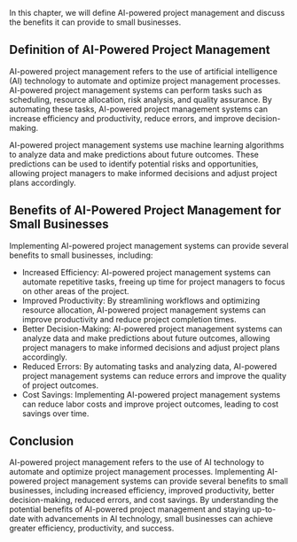 
In this chapter, we will define AI-powered project management and discuss the benefits it can provide to small businesses.

Definition of AI-Powered Project Management
-------------------------------------------

AI-powered project management refers to the use of artificial intelligence (AI) technology to automate and optimize project management processes. AI-powered project management systems can perform tasks such as scheduling, resource allocation, risk analysis, and quality assurance. By automating these tasks, AI-powered project management systems can increase efficiency and productivity, reduce errors, and improve decision-making.

AI-powered project management systems use machine learning algorithms to analyze data and make predictions about future outcomes. These predictions can be used to identify potential risks and opportunities, allowing project managers to make informed decisions and adjust project plans accordingly.

Benefits of AI-Powered Project Management for Small Businesses
--------------------------------------------------------------

Implementing AI-powered project management systems can provide several benefits to small businesses, including:

* Increased Efficiency: AI-powered project management systems can automate repetitive tasks, freeing up time for project managers to focus on other areas of the project.
* Improved Productivity: By streamlining workflows and optimizing resource allocation, AI-powered project management systems can improve productivity and reduce project completion times.
* Better Decision-Making: AI-powered project management systems can analyze data and make predictions about future outcomes, allowing project managers to make informed decisions and adjust project plans accordingly.
* Reduced Errors: By automating tasks and analyzing data, AI-powered project management systems can reduce errors and improve the quality of project outcomes.
* Cost Savings: Implementing AI-powered project management systems can reduce labor costs and improve project outcomes, leading to cost savings over time.

Conclusion
----------

AI-powered project management refers to the use of AI technology to automate and optimize project management processes. Implementing AI-powered project management systems can provide several benefits to small businesses, including increased efficiency, improved productivity, better decision-making, reduced errors, and cost savings. By understanding the potential benefits of AI-powered project management and staying up-to-date with advancements in AI technology, small businesses can achieve greater efficiency, productivity, and success.
